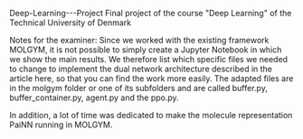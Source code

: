 Deep-Learning---Project
Final project of the course "Deep Learning" of the Technical University of Denmark

Notes for the examiner: Since we worked with the existing framework MOLGYM, it is not possible to simply create a Jupyter Notebook in which we show the main results. We therefore list which specific files we needed to change to implement the dual network architecture described in the article here, so that you can find the work more easily. The adapted files are in the molgym folder or one of its subfolders and are called buffer.py, buffer_container.py, agent.py and the ppo.py.

In addition, a lot of time was dedicated to make the molecule representation PaiNN running in MOLGYM.
